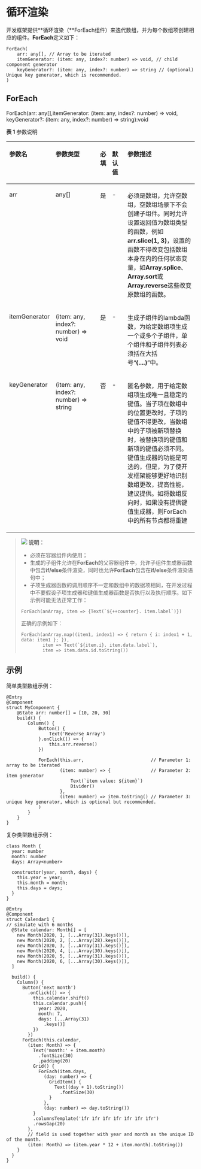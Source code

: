 # 循环渲染<a name="ZH-CN_TOPIC_0000001110788996"></a>

开发框架提供**循环渲染（**ForEach组件）来迭代数组，并为每个数组项创建相应的组件。**ForEach**定义如下：

```
ForEach(
    arr: any[], // Array to be iterated
    itemGenerator: (item: any, index?: number) => void, // child component generator
    keyGenerator?: (item: any, index?: number) => string // (optional) Unique key generator, which is recommended.
)
```

## ForEach<a name="section104571819164914"></a>

ForEach\(arr: any\[\],itemGenerator: \(item: any, index?: number\) =\> void, keyGenerator?: \(item: any, index?: number\) =\> string\):void

**表 1**  参数说明

<a name="table129678483367"></a>
<table><thead align="left"><tr id="row89671448123612"><th class="cellrowborder" valign="top" width="16.11%" id="mcps1.2.6.1.1"><p id="p1096774853618"><a name="p1096774853618"></a><a name="p1096774853618"></a>参数名</p>
</th>
<th class="cellrowborder" valign="top" width="26.77%" id="mcps1.2.6.1.2"><p id="p69676488369"><a name="p69676488369"></a><a name="p69676488369"></a>参数类型</p>
</th>
<th class="cellrowborder" valign="top" width="5.99%" id="mcps1.2.6.1.3"><p id="p1296814810362"><a name="p1296814810362"></a><a name="p1296814810362"></a>必填</p>
</th>
<th class="cellrowborder" valign="top" width="8.92%" id="mcps1.2.6.1.4"><p id="p5968124818361"><a name="p5968124818361"></a><a name="p5968124818361"></a>默认值</p>
</th>
<th class="cellrowborder" valign="top" width="42.21%" id="mcps1.2.6.1.5"><p id="p0968154863617"><a name="p0968154863617"></a><a name="p0968154863617"></a>参数描述</p>
</th>
</tr>
</thead>
<tbody><tr id="row9968144820368"><td class="cellrowborder" valign="top" width="16.11%" headers="mcps1.2.6.1.1 "><p id="p1860224817619"><a name="p1860224817619"></a><a name="p1860224817619"></a>arr</p>
</td>
<td class="cellrowborder" valign="top" width="26.77%" headers="mcps1.2.6.1.2 "><p id="p165351263710"><a name="p165351263710"></a><a name="p165351263710"></a>any[]</p>
</td>
<td class="cellrowborder" valign="top" width="5.99%" headers="mcps1.2.6.1.3 "><p id="p109681148183618"><a name="p109681148183618"></a><a name="p109681148183618"></a>是</p>
</td>
<td class="cellrowborder" valign="top" width="8.92%" headers="mcps1.2.6.1.4 "><p id="p19968184814365"><a name="p19968184814365"></a><a name="p19968184814365"></a>-</p>
</td>
<td class="cellrowborder" valign="top" width="42.21%" headers="mcps1.2.6.1.5 "><p id="p6889586376"><a name="p6889586376"></a><a name="p6889586376"></a>必须是数组，允许空数组，空数组场景下不会创建子组件。同时允许设置返回值为数组类型的函数，例如<strong id="b78819581376"><a name="b78819581376"></a><a name="b78819581376"></a>arr.slice(1, 3)</strong>，设置的函数不得改变包括数组本身在内的任何状态变量，如<strong id="b1888185873717"><a name="b1888185873717"></a><a name="b1888185873717"></a>Array.splice</strong>、<strong id="b488125811376"><a name="b488125811376"></a><a name="b488125811376"></a>Array.sort</strong>或<strong id="b1388175833715"><a name="b1388175833715"></a><a name="b1388175833715"></a>Array.reverse</strong>这些改变原数组的函数。</p>
</td>
</tr>
<tr id="row8968124863618"><td class="cellrowborder" valign="top" width="16.11%" headers="mcps1.2.6.1.1 "><p id="p522712511279"><a name="p522712511279"></a><a name="p522712511279"></a>itemGenerator</p>
</td>
<td class="cellrowborder" valign="top" width="26.77%" headers="mcps1.2.6.1.2 "><p id="p976144285"><a name="p976144285"></a><a name="p976144285"></a>(item: any, index?: number) =&gt; void</p>
</td>
<td class="cellrowborder" valign="top" width="5.99%" headers="mcps1.2.6.1.3 "><p id="p2968248103615"><a name="p2968248103615"></a><a name="p2968248103615"></a>是</p>
</td>
<td class="cellrowborder" valign="top" width="8.92%" headers="mcps1.2.6.1.4 "><p id="p179689488361"><a name="p179689488361"></a><a name="p179689488361"></a>-</p>
</td>
<td class="cellrowborder" valign="top" width="42.21%" headers="mcps1.2.6.1.5 "><p id="p1296854817366"><a name="p1296854817366"></a><a name="p1296854817366"></a>生成子组件的lambda函数，为给定数组项生成一个或多个子组件，单个组件和子组件列表必须括在大括号“<strong id="b1361712111814"><a name="b1361712111814"></a><a name="b1361712111814"></a>{....}</strong>”中。</p>
</td>
</tr>
<tr id="row392610546712"><td class="cellrowborder" valign="top" width="16.11%" headers="mcps1.2.6.1.1 "><p id="p119275548710"><a name="p119275548710"></a><a name="p119275548710"></a>keyGenerator</p>
</td>
<td class="cellrowborder" valign="top" width="26.77%" headers="mcps1.2.6.1.2 "><p id="p1292711541079"><a name="p1292711541079"></a><a name="p1292711541079"></a>(item: any, index?: number) =&gt; string</p>
</td>
<td class="cellrowborder" valign="top" width="5.99%" headers="mcps1.2.6.1.3 "><p id="p492717546710"><a name="p492717546710"></a><a name="p492717546710"></a>否</p>
</td>
<td class="cellrowborder" valign="top" width="8.92%" headers="mcps1.2.6.1.4 "><p id="p16927254973"><a name="p16927254973"></a><a name="p16927254973"></a>-</p>
</td>
<td class="cellrowborder" valign="top" width="42.21%" headers="mcps1.2.6.1.5 "><p id="p165501631133814"><a name="p165501631133814"></a><a name="p165501631133814"></a>匿名参数，用于给定数组项生成唯一且稳定的键值。当子项在数组中的位置更改时，子项的键值不得更改，当数组中的子项被新项替换时，被替换项的键值和新项的键值必须不同。键值生成器的功能是可选的，但是，为了使开发框架能够更好地识别数组更改，提高性能，建议提供。如将数组反向时，如果没有提供键值生成器，则ForEach中的所有节点都将重建</p>
</td>
</tr>
</tbody>
</table>

>![](../../public_sys-resources/icon-note.gif) **说明：** 
>-   必须在容器组件内使用；
>-   生成的子组件允许在**ForEach**的父容器组件中，允许子组件生成器函数中包含**if/else**条件渲染，同时也允许**ForEach**包含在**if/else**条件渲染语句中；
>-   子项生成器函数的调用顺序不一定和数组中的数据项相同，在开发过程中不要假设子项生成器和键值生成器函数是否执行以及执行顺序。如下示例可能无法正常工作：
>    ```
>    ForEach(anArray, item => {Text(`${++counter}. item.label`)})
>    ```
>    正确的示例如下：
>    ```
>    ForEach(anArray.map((item1, index1) => { return { i: index1 + 1, data: item1 }; }), 
>            item => Text(`${item.i}. item.data.label`),
>            item => item.data.id.toString())
>    ```

## 示例<a name="section155489126613"></a>

简单类型数组示例：

```
@Entry
@Component
struct MyComponent {
    @State arr: number[] = [10, 20, 30]
    build() {
        Column() {
            Button() {
                Text('Reverse Array')
            }.onClick(() => {
                this.arr.reverse()
            })

            ForEach(this.arr,                         // Parameter 1: array to be iterated
                    (item: number) => {               // Parameter 2: item generator
                        Text(`item value: ${item}`)
                        Divider()
                    },
                    (item: number) => item.toString() // Parameter 3: unique key generator, which is optional but recommended.
            )
        }
    }
}
```

复杂类型数组示例：

```
class Month {
  year: number
  month: number
  days: Array<number>

  constructor(year, month, days) {
    this.year = year;
    this.month = month;
    this.days = days;
  }
}

@Entry
@Component
struct Calendar1 {
// simulate with 6 months
  @State calendar: Month[] = [
    new Month(2020, 1, [...Array(31).keys()]),
    new Month(2020, 2, [...Array(28).keys()]),
    new Month(2020, 3, [...Array(31).keys()]),
    new Month(2020, 4, [...Array(30).keys()]),
    new Month(2020, 5, [...Array(31).keys()]),
    new Month(2020, 6, [...Array(30).keys()]),
  ]

  build() {
    Column() {
      Button('next month')
        .onClick(() => {
          this.calendar.shift()
          this.calendar.push({
            year: 2020,
            month: 7,
            days: [...Array(31)
              .keys()]
          })
        })
      ForEach(this.calendar,
        (item: Month) => {
          Text('month:' + item.month)
            .fontSize(30)
            .padding(20)
          Grid() {
            ForEach(item.days,
              (day: number) => {
                GridItem() {
                  Text((day + 1).toString())
                    .fontSize(30)
                }
              },
              (day: number) => day.toString())
          }
          .columnsTemplate('1fr 1fr 1fr 1fr 1fr 1fr 1fr')
          .rowsGap(20)
        },
        // field is used together with year and month as the unique ID of the month.
        (item: Month) => (item.year * 12 + item.month).toString())
    }
  }
}
```

